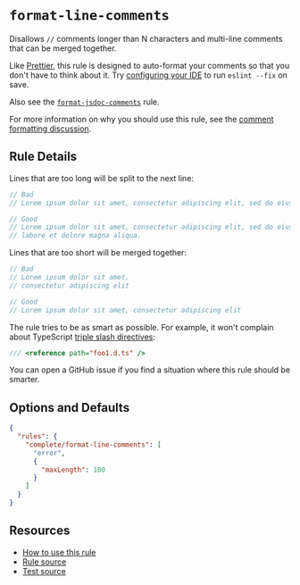 # `format-line-comments`

Disallows `//` comments longer than N characters and multi-line comments that can be merged together.

Like [Prettier](https://prettier.io/), this rule is designed to auto-format your comments so that you don't have to think about it. Try [configuring your IDE](/eslint-plugin-complete#automatic-fixing) to run `eslint --fix` on save.

Also see the [`format-jsdoc-comments`](format-jsdoc-comments.md) rule.

For more information on why you should use this rule, see the [comment formatting discussion](../comments.md).

## Rule Details

<!-- cspell:ignore amet consectetur adipiscing elit eiusmod tempor incididunt labore dolore aliqua -->

Lines that are too long will be split to the next line:

```ts
// Bad
// Lorem ipsum dolor sit amet, consectetur adipiscing elit, sed do eiusmod tempor incididunt ut labore et dolore magna aliqua.

// Good
// Lorem ipsum dolor sit amet, consectetur adipiscing elit, sed do eiusmod tempor incididunt ut
// labore et dolore magna aliqua.
```

Lines that are too short will be merged together:

```ts
// Bad
// Lorem ipsum dolor sit amet,
// consectetur adipiscing elit

// Good
// Lorem ipsum dolor sit amet, consectetur adipiscing elit
```

The rule tries to be as smart as possible. For example, it won't complain about TypeScript [triple slash directives](https://www.typescriptlang.org/docs/handbook/triple-slash-directives.html):

```ts
/// <reference path="foo1.d.ts" />
```

You can open a GitHub issue if you find a situation where this rule should be smarter.

## Options and Defaults

```json
{
  "rules": {
    "complete/format-line-comments": [
      "error",
      {
        "maxLength": 100
      }
    ]
  }
}
```

## Resources

- [How to use this rule](../..)
- [Rule source](https://github.com/complete-ts/complete/blob/main/packages/eslint-plugin-complete/src/rules/format-line-comments.ts)
- [Test source](https://github.com/complete-ts/complete/blob/main/packages/eslint-plugin-complete/tests/rules/format-line-comments.test.ts)
